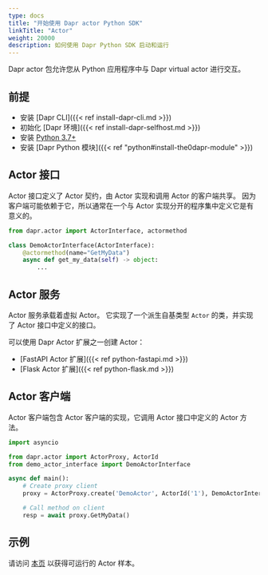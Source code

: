 ```yaml
---
type: docs
title: "开始使用 Dapr actor Python SDK"
linkTitle: "Actor"
weight: 20000
description: 如何使用 Dapr Python SDK 启动和运行
---
```


Dapr actor 包允许您从 Python 应用程序中与 Dapr virtual actor 进行交互。

## 前提

- 安装 [Dapr CLI]({{< ref install-dapr-cli.md >}})
- 初始化 [Dapr 环境]({{< ref install-dapr-selfhost.md >}})
- 安装 [Python 3.7+](https://www.python.org/downloads/)
- 安装 [Dapr Python 模块]({{< ref "python#install-the0dapr-module" >}})

## Actor 接口

Actor 接口定义了 Actor 契约，由 Actor 实现和调用 Actor 的客户端共享。 因为客户端可能依赖于它，所以通常在一个与 Actor 实现分开的程序集中定义它是有意义的。

```python
from dapr.actor import ActorInterface, actormethod

class DemoActorInterface(ActorInterface):
    @actormethod(name="GetMyData")
    async def get_my_data(self) -> object:
        ...
```

## Actor 服务

Actor 服务承载着虚拟 Actor。 它实现了一个派生自基类型 `Actor` 的类，并实现了 Actor 接口中定义的接口。

可以使用 Dapr Actor 扩展之一创建 Actor：
   - [FastAPI Actor 扩展]({{< ref python-fastapi.md >}})
   - [Flask Actor 扩展]({{< ref python-flask.md >}})

## Actor 客户端

Actor 客户端包含 Actor 客户端的实现，它调用 Actor 接口中定义的 Actor 方法。

```python
import asyncio

from dapr.actor import ActorProxy, ActorId
from demo_actor_interface import DemoActorInterface

async def main():
    # Create proxy client
    proxy = ActorProxy.create('DemoActor', ActorId('1'), DemoActorInterface)

    # Call method on client
    resp = await proxy.GetMyData()
```

## 示例

请访问 [本页](https://github.com/dapr/python-sdk/tree/release-1.0/examples/demo_actor) 以获得可运行的 Actor 样本。
